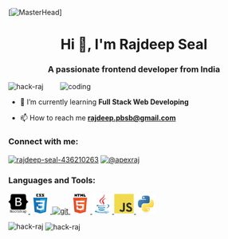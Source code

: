 [![MasterHead](https://i.pinimg.com/originals/87/f3/f1/87f3f1425b217691da645e97dbb50d55.gif)]
<h1 align="center">Hi 👋, I'm Rajdeep Seal</h1>
<h3 align="center">A passionate frontend developer from India</h3>
<img align="right" alt="coding" width="400" src="https://media.tenor.com/lNtmoshuUI8AAAAj/bahroo-hacker.gif">

<p align="left"> <img src="https://komarev.com/ghpvc/?username=hack-raj&label=Profile%20views&color=0e75b6&style=flat" alt="hack-raj" /> </p>

- 🌱 I’m currently learning **Full Stack Web Developing**

- 📫 How to reach me **rajdeep.pbsb@gmail.com**

<h3 align="left">Connect with me:</h3>
<p align="left">
<a href="https://linkedin.com/in/rajdeep-seal-436210263" target="blank"><img align="center" src="https://raw.githubusercontent.com/rahuldkjain/github-profile-readme-generator/master/src/images/icons/Social/linked-in-alt.svg" alt="rajdeep-seal-436210263" height="30" width="40" /></a>
<a href="https://hashnode.com/@apexraj" target="blank"><img align="center" src="https://raw.githubusercontent.com/rahuldkjain/github-profile-readme-generator/master/src/images/icons/Social/hashnode.svg" alt="@apexraj" height="30" width="40" /></a>
</p>

<h3 align="left">Languages and Tools:</h3>
<p align="left"> <a href="https://getbootstrap.com" target="_blank" rel="noreferrer"> <img src="https://raw.githubusercontent.com/devicons/devicon/master/icons/bootstrap/bootstrap-plain-wordmark.svg" alt="bootstrap" width="40" height="40"/> </a> <a href="https://www.w3schools.com/css/" target="_blank" rel="noreferrer"> <img src="https://raw.githubusercontent.com/devicons/devicon/master/icons/css3/css3-original-wordmark.svg" alt="css3" width="40" height="40"/> </a> <a href="https://git-scm.com/" target="_blank" rel="noreferrer"> <img src="https://www.vectorlogo.zone/logos/git-scm/git-scm-icon.svg" alt="git" width="40" height="40"/> </a> <a href="https://www.w3.org/html/" target="_blank" rel="noreferrer"> <img src="https://raw.githubusercontent.com/devicons/devicon/master/icons/html5/html5-original-wordmark.svg" alt="html5" width="40" height="40"/> </a> <a href="https://www.java.com" target="_blank" rel="noreferrer"> <img src="https://raw.githubusercontent.com/devicons/devicon/master/icons/java/java-original.svg" alt="java" width="40" height="40"/> </a> <a href="https://developer.mozilla.org/en-US/docs/Web/JavaScript" target="_blank" rel="noreferrer"> <img src="https://raw.githubusercontent.com/devicons/devicon/master/icons/javascript/javascript-original.svg" alt="javascript" width="40" height="40"/> </a> <a href="https://www.python.org" target="_blank" rel="noreferrer"> <img src="https://raw.githubusercontent.com/devicons/devicon/master/icons/python/python-original.svg" alt="python" width="40" height="40"/> </a> </p>

<p><img align="left" src="https://github-readme-stats.vercel.app/api/top-langs?username=hack-raj&show_icons=true&locale=en&layout=compact" alt="hack-raj" /></p>

<p>&nbsp;<img align="center" src="https://github-readme-stats.vercel.app/api?username=hack-raj&show_icons=true&locale=en" alt="hack-raj" /></p>
